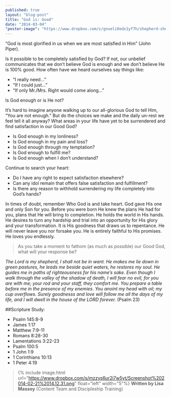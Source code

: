 ```yaml
---
published: true
layout: "blog-post"
title: "God is: Good"
date: "2014-03-04"
"poster-image": "https://www.dropbox.com/s/gnxeli0odx1yf7h/shepherd-sheep-12.jpg"
---
```


“God is most glorified in us when we are most satisfied in Him” (John Piper).

Is it possible to be completely satisfied by God?  If not, our unbelief communicates that we don’t believe God is enough and we don’t believe He is 100% good.  How often have we heard ourselves say things like:

- “I really need…”
- “If I could just…”
- “If only Mr./Mrs. Right would come along…”

Is God enough or is He not?  

It’s hard to imagine anyone walking up to our all-glorious God to tell Him, “You are not enough.”  But do the choices we make and the daily un-rest we feel tell it all anyway?  What areas in your life have yet to be surrendered and find satisfaction in our Good God?

- Is God enough in my lonliness? 
- Is God enough in my pain and loss? 
- Is God enough through my temptation? 
- Is God enough to fulfill me?
- Is God enough when I don’t understand?

Continue to search your heart:
- Do I have any right to expect satisfaction elsewhere?
- Can any idol remain that offers false satisfaction and fulfillment?
- Is there any reason to withhold surrendering my life completely into God’s hands?

In times of doubt, remember Who God is and take heart.  God gave His one and only Son for you.  Before you were born He knew the plans He had for you, plans that He will bring to completion.  He holds the world in His hands.  He desires to turn any hardship and trial into an opportunity for His glory and your transformation.  It is His goodness that draws us to repentance.  He will never leave you nor forsake you.  He is entirely faithful to His promises.  He loves you endlessly.

>As you take a moment to fathom (as much as possible) our Good God, what will your response be?

*The Lord is my shepherd, I shall not be in want.  He makes me lie down in green pastures, he leads me beside quiet waters, he restores my soul.  He guides me in paths of righteousness for his name’s sake.  Even though I walk through the valley of the shadow of death, I will fear no evil, for you are with me; your rod and your staff, they comfort me.  You prepare a table before me in the presence of my enemies.  You anoint my head with oil; my cup overflows.  Surely goodnesss and love will follow me all the days of my life, and I will dwell in the house of the LORD forever.* (Psalm 23)

##Scripture Study:
- Psalm 145:8-9
- James 1:17
- Matthew 7:9-11
- Romans 8:28-30
- Lamentations 3:22-23
- Psalm 100:5
- 1 John 1:9
- 1 Corinthians 10:13
- 1 Peter 4:19

>{% include image.html url="https://www.dropbox.com/s/mzzys6ur2i7w5yt/Screenshot%202014-02-21%2014.12.31.png" float="left" width="5"%} **Written by Lisa Massey** (Content Team and Discipleship Training)
